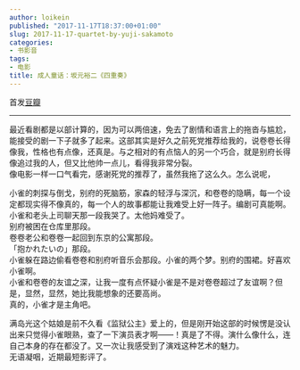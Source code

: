 ```yaml
---
author: loikein
published: "2017-11-17T18:37:00+01:00"
slug: 2017-11-17-quartet-by-yuji-sakamoto
categories:
- 书影音
tags:
- 电影
title: 成人童话：坂元裕二《四重奏》
---
```

首发[豆瓣](https://movie.douban.com/review/8930239/)  

***

最近看剧都是以部计算的，因为可以两倍速，免去了剧情和语言上的拖沓与尴尬，能接受的剧一下子就多了起来。这部其实是好久之前死党推荐给我的，说卷卷长得像我，性格也有点像，还真是。与之相对的有点恼人的另一个巧合，就是别府长得像追过我的人，但又比他帅一点儿，看得我非常分裂。  
像电影一样一口气看完，感谢死党的推荐了，虽然我拖了这么久。怎么说呢，  

小雀的刺探与倒戈，别府的死脑筋，家森的轻浮与深沉，和卷卷的隐瞒，每一个设定都现实得不像真的，每一个人的故事都能让我难受上好一阵子。编剧可真能啊。  
小雀和老头上司聊天那一段我哭了。太他妈难受了。  
别府被困在仓库里那段。  
卷卷老公和卷卷一起回到东京的公寓那段。  
「抱かれたいの」那段。  
小雀躲在路边偷看卷卷和别府听音乐会那段。小雀的两个梦。别府的围裙。好喜欢小雀啊。  
小雀和卷卷的友谊之深，让我一度有点怀疑小雀是不是对卷卷超过了友谊啊？但是，显然，显然，她比我能想象的还要高尚。  
真的，小雀才是主角吧。  

满岛光这个姑娘是前不久看《监狱公主》爱上的，但是刚开始这部的时候愣是没认出来只觉得小雀眼熟，查了一下演员表才啊——！真是了不得。演什么像什么，连自己本身的存在都没了。又一次让我感受到了演戏这种艺术的魅力。  
无语凝咽，近期最短影评了。

